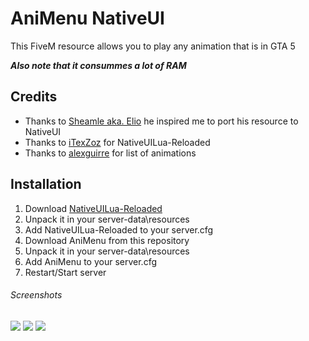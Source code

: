 # AniMenu NativeUI
This FiveM resource allows you to play any animation that is in GTA 5

***Also note that it consummes a lot of RAM***

## Credits
- Thanks to [Sheamle aka. Elio](https://github.com/Sheamle/animenu) he inspired me to port his resource to NativeUI
- Thanks to [iTexZoz](https://github.com/iTexZoz/NativeUILua_Reloaded) for NativeUILua-Reloaded
- Thanks to [alexguirre](https://alexguirre.github.io/animations-list) for list of animations

## Installation
1. Download [NativeUILua-Reloaded](https://github.com/iTexZoz/NativeUILua_Reloaded)
2. Unpack it in your server-data\resources
3. Add NativeUILua-Reloaded to your server.cfg
4. Download AniMenu from this repository
5. Unpack it in your server-data\resources
6. Add AniMenu to your server.cfg
7. Restart/Start server

###### Screenshots
<img src=https://i.imgur.com/gwYCnEH.png>
<img src=https://i.imgur.com/kA30rjc.png>
<img src=https://i.imgur.com/reSJNec.png>
